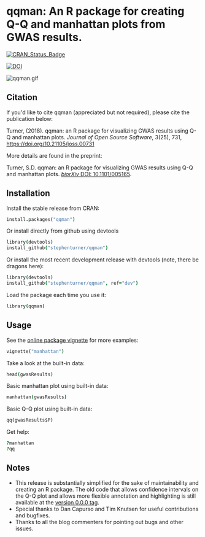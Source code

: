 # qqman: An R package for creating Q-Q and manhattan plots from GWAS results.

[![CRAN_Status_Badge](http://www.r-pkg.org/badges/version/qqman)](http://cran.r-project.org/package=qqman)

[![DOI](http://joss.theoj.org/papers/10.21105/joss.00731/status.svg)](https://doi.org/10.21105/joss.00731)

![qqman.gif](tools/qqman.gif)

## Citation

If you'd like to cite qqman (appreciated but not required), please cite the publication below:

Turner, (2018). qqman: an R package for visualizing GWAS results using Q-Q and manhattan plots. _Journal of Open Source Software_, 3(25), 731, https://doi.org/10.21105/joss.00731

More details are found in the preprint:

Turner, S.D. qqman: an R package for visualizing GWAS results using Q-Q and manhattan plots. [*biorXiv* DOI: 10.1101/005165](http://biorxiv.org/content/early/2014/05/14/005165).

## Installation

Install the stable release from CRAN:

```coffee
install.packages("qqman")
```

Or install directly from github using devtools

```coffee
library(devtools)
install_github("stephenturner/qqman")
```

Or install the most recent development release with devtools (note, there be dragons here):

```coffee
library(devtools)
install_github("stephenturner/qqman", ref="dev")
```

Load the package each time you use it:

```coffee
library(qqman)
```

## Usage

See the [online package vignette](http://cran.r-project.org/web/packages/qqman/vignettes/qqman.html) for more examples:

```coffee
vignette("manhattan")
```

Take a look at the built-in data:

```coffee
head(gwasResults)
```

Basic manhattan plot using built-in data:

```coffee
manhattan(gwasResults)
```

Basic Q-Q plot using built-in data:

```coffee
qq(gwasResults$P)
```

Get help:

```coffee
?manhattan
?qq
```

## Notes

* This release is substantially simplified for the sake of maintainability and creating an R package. The old code that allows confidence intervals on the Q-Q plot and allows more flexible annotation and highlighting is still available at the [version 0.0.0 tag](https://github.com/stephenturner/qqman/tree/v0.0.0).
* Special thanks to Dan Capurso and Tim Knutsen for useful contributions and bugfixes.
* Thanks to all the blog commenters for pointing out bugs and other issues.
